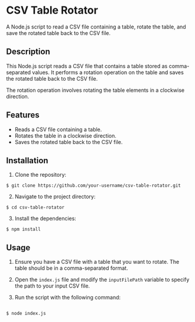 # CSV Table Rotator

A Node.js script to read a CSV file containing a table, rotate the table, and save the rotated table back to the CSV file.

## Description

This Node.js script reads a CSV file that contains a table stored as comma-separated values. It performs a rotation operation on the table and saves the rotated table back to the CSV file.

The rotation operation involves rotating the table elements in a clockwise direction.

## Features

- Reads a CSV file containing a table.
- Rotates the table in a clockwise direction.
- Saves the rotated table back to the CSV file.

## Installation

1. Clone the repository:
```
$ git clone https://github.com/your-username/csv-table-rotator.git
```

2. Navigate to the project directory:
```
$ cd csv-table-rotator
```
3. Install the dependencies:
```
$ npm install
```
## Usage

1. Ensure you have a CSV file with a table that you want to rotate. The table should be in a comma-separated format.

2. Open the `index.js` file and modify the `inputFilePath` variable to specify the path to your input CSV file.

3. Run the script with the following command:
```

$ node index.js

```

